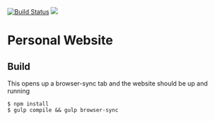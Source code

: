 [![Build Status](https://travis-ci.org/ArnaudWeyts/arnaudweyts.github.io.svg?branch=develop)](https://travis-ci.org/ArnaudWeyts/arnaudweyts.github.io)
![](https://david-dm.org/arnaudweyts/arnaudweyts.github.io.svg)
# Personal Website
## Build
This opens up a browser-sync tab and the website should be up and running
```shell
$ npm install
$ gulp compile && gulp browser-sync
```
